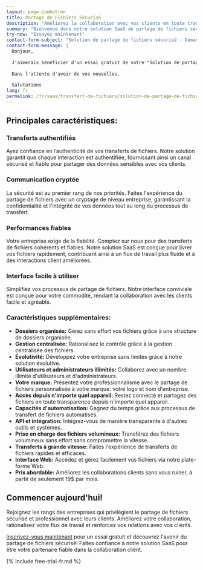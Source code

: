 ```yaml
---
layout: page-jumbotron
title: Partage de Fichiers Sécurisé
description: "Améliorez la collaboration avec vos clients en toute tranquillité d'esprit"
summary: "Bienvenue dans notre solution SaaS de partage de fichiers sécurisé! Que vous soyez un professionnel indépendant ou que vous fassiez partie d'une organisation de taille moyenne, nous reconnaissons le besoin crucial de transferts de fichiers sécurisés et efficaces avec vos clients. Notre solution a été méticuleusement conçue pour offrir à votre entreprise une expérience de partage de fichiers transparente et sécurisée."
try-now: "Essayez maintenant"
contact-form-subject: "Solution de partage de fichiers sécurisé - Demande d'essai gratuit"
contact-form-message: |
  Bonjour,
  
  J'aimerais bénéficier d'un essai gratuit de votre "Solution de partage de fichiers sécurisé".
  
  Dans l'attente d'avoir de vos nouvelles.
  
  Salutations
lang: fr
permalink: /fr/saas/transfert-de-fichiers/solution-de-partage-de-fichiers-securise/
---
```

## Principales caractéristiques:

### Transferts authentifiés
Ayez confiance en l’authenticité de vos transferts de fichiers. Notre solution garantit que chaque interaction est authentifiée, fournissant ainsi un canal sécurisé et fiable pour partager des données sensibles avec vos clients.

### Communication cryptée
La sécurité est au premier rang de nos priorités. Faites l'expérience du partage de fichiers avec un cryptage de niveau entreprise, garantissant la confidentialité et l'intégrité de vos données tout au long du processus de transfert.

### Performances fiables
Votre entreprise exige de la fiabilité. Comptez sur nous pour des transferts de fichiers cohérents et fiables. Notre solution SaaS est conçue pour livrer vos fichiers rapidement, contribuant ainsi à un flux de travail plus fluide et à des interactions client améliorées.

### Interface facile à utiliser
Simplifiez vos processus de partage de fichiers. Notre interface conviviale est conçue pour votre commodité, rendant la collaboration avec les clients facile et agréable.

### Caractéristiques supplémentaires:

- **Dossiers organisés:** Gérez sans effort vos fichiers grâce à une structure de dossiers organisée.
- **Gestion centralisée:** Rationalisez le contrôle grâce à la gestion centralisée des fichiers.
- **Évolutivité:** Développez votre entreprise sans limites grâce à notre solution évolutive.
- **Utilisateurs et administrateurs illimités:** Collaborez avec un nombre illimité d'utilisateurs et d'administrateurs.
- **Votre marque:** Présentez votre professionnalisme avec le partage de fichiers personnalisée à votre marque: votre logo et nom d'entreprise.
- **Accès depuis n'importe quel appareil:** Restez connecté et partagez des fichiers en toute transparence depuis n'importe quel appareil.
- **Capacités d'automatisation:** Gagnez du temps grâce aux processus de transfert de fichiers automatisés.
- **API et intégration:** Intégrez-vous de manière transparente à d'autres outils et systèmes.
- **Prise en charge des fichiers volumineux:** Transférez des fichiers volumineux sans effort sans compromettre la vitesse.
- **Transferts à grande vitesse:** Faites l'expérience de transferts de fichiers rapides et efficaces.
- **Interface Web:** Accédez et gérez facilement vos fichiers via notre plate-forme Web.
- **Prix abordable:** Améliorez les collaborations clients sans vous ruiner, à partir de seulement 19$ par mois.

<span id="start-your-free-trial"></span>

## Commencer aujourd'hui!

Rejoignez les rangs des entreprises qui privilégient le partage de fichiers sécurisé et professionnel avec leurs clients. Améliorez votre collaboration, rationalisez votre flux de travail et renforcez vos relations avec vos clients.

[Inscrivez-vous maintenant](#start-your-free-trial) pour un essai gratuit et découvrez l'avenir du partage de fichiers sécurisé! Faites confiance à notre solution SaaS pour être votre partenaire fiable dans la collaboration client.

{% include free-trial-fr.md %}
